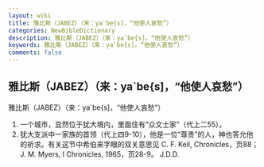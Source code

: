 ```yaml
---
layout: wiki
title: 雅比斯（JABEZ）（来：ya`be{s]，“他使人哀愁”）
categories: NewBibleDictionary
description: 雅比斯（JABEZ）（来：ya`be{s]，“他使人哀愁”）
keywords: 雅比斯（JABEZ）（来：ya`be{s]，“他使人哀愁”）
comments: false
---
```


## 雅比斯（JABEZ）（来：ya`be{s]，“他使人哀愁”）



雅比斯（JABEZ）（来：ya`be{s]，“他使人哀愁”）
1. 一个城市，显然位于犹大境内，里面住有“众文士家”（代上二55）。
2. 犹大支派中一家族的首领（代上四9-10），他是一位“尊贵”的人，神也答允他的祈求。有关这节中希伯来字眼的双关意思见 C. F. Keil, Chronicles，页88；J. M. Myers, I Chronicles, 1965，页28-9。
J.D.D.




